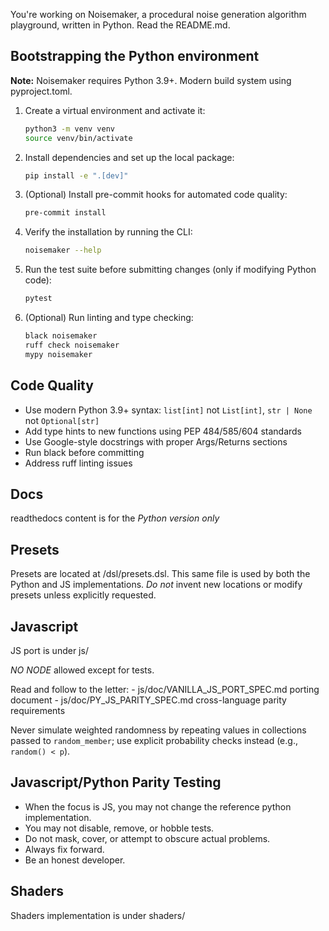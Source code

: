 You're working on Noisemaker, a procedural noise generation algorithm playground, written in Python. Read the README.md.

## Bootstrapping the Python environment

**Note:** Noisemaker requires Python 3.9+. Modern build system using pyproject.toml.

1. Create a virtual environment and activate it:

   ```bash
   python3 -m venv venv
   source venv/bin/activate
   ```

2. Install dependencies and set up the local package:

   ```bash
   pip install -e ".[dev]"
   ```

3. (Optional) Install pre-commit hooks for automated code quality:

   ```bash
   pre-commit install
   ```

4. Verify the installation by running the CLI:

   ```bash
   noisemaker --help
   ```

5. Run the test suite before submitting changes (only if modifying Python code):

   ```bash
   pytest
   ```

6. (Optional) Run linting and type checking:

   ```bash
   black noisemaker
   ruff check noisemaker
   mypy noisemaker
   ```

## Code Quality

- Use modern Python 3.9+ syntax: `list[int]` not `List[int]`, `str | None` not `Optional[str]`
- Add type hints to new functions using PEP 484/585/604 standards
- Use Google-style docstrings with proper Args/Returns sections
- Run black before committing
- Address ruff linting issues

## Docs

readthedocs content is for the *Python version only*

## Presets

Presets are located at /dsl/presets.dsl. This same file is used by both the Python and JS implementations. *Do not* invent new locations or modify presets unless explicitly requested.

## Javascript

JS port is under js/

*NO NODE* allowed except for tests.

Read and follow to the letter:
    - js/doc/VANILLA_JS_PORT_SPEC.md porting document
    - js/doc/PY_JS_PARITY_SPEC.md cross-language parity requirements

Never simulate weighted randomness by repeating values in collections passed to
`random_member`; use explicit probability checks instead (e.g., `random() < p`).

## Javascript/Python Parity Testing

- When the focus is JS, you may not change the reference python implementation.
- You may not disable, remove, or hobble tests.
- Do not mask, cover, or attempt to obscure actual problems.
- Always fix forward.
- Be an honest developer.

## Shaders

Shaders implementation is under shaders/
